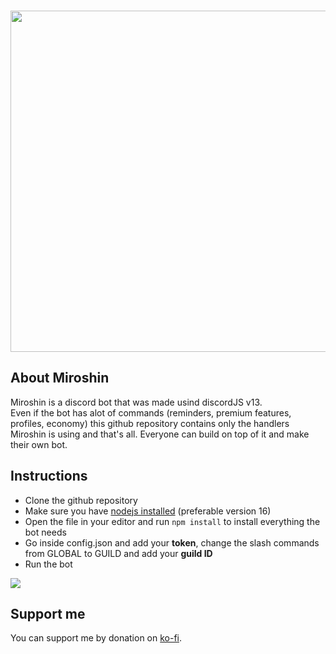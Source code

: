 <div align="center">
  <br />
  <p>
    <img src="https://i.imgur.com/60kfEvj.png" width="546" />
  </p>
</div>

## About Miroshin
Miroshin is a discord bot that was made usind discordJS v13.<br>
Even if the bot has alot of commands (reminders, premium features, profiles, economy) this github repository contains only the handlers Miroshin is using and that's all. Everyone can build on top of it and make their own bot.

## Instructions
- Clone the github repository
- Make sure you have [nodejs installed](https://nodejs.org/en/) (preferable version 16)
- Open the file in your editor and run `npm install` to install everything the bot needs
- Go inside config.json and add your **token**, change the slash commands from GLOBAL to GUILD and add your **guild ID**
- Run the bot 
<div align="left">
  <p>
    <img src="https://i.imgur.com/ot6nVEV.png" />
  </p>
</div>

## Support me
You can support me by donation on [ko-fi](https://ko-fi.com/mariuseledy4225).<br>

